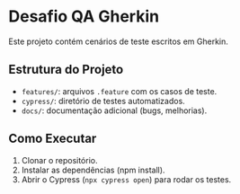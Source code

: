 # Desafio QA Gherkin

Este projeto contém cenários de teste escritos em Gherkin.

## Estrutura do Projeto
- `features/`: arquivos `.feature` com os casos de teste.
- `cypress/`: diretório de testes automatizados.
- `docs/`: documentação adicional (bugs, melhorias).

## Como Executar
1. Clonar o repositório.
2. Instalar as dependências (npm install).
3. Abrir o Cypress (`npx cypress open`) para rodar os testes.
